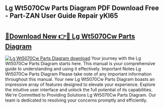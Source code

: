 ## Lg Wt5070Cw Parts Diagram PDF Download Free - Part-ZAN User Guide Repair yKl65

# <h2><a href="http://dfoj8tf.blite.top/?on=Lg+Wt5070Cw+Parts+Diagram">🔗Download New 👉🔴 Lg Wt5070Cw Parts Diagram</a></h2>

[![Lg Wt5070Cw Parts Diagram download](https://i.imgur.com/lujVjoI.png)](http://dfoj8tf.blite.top/?on=Lg+Wt5070Cw+Parts+Diagram)
Your journey with the Lg Wt5070Cw Parts Diagram starts here. This manual is your comprehensive guide to understanding and using it effectively. Important Notes Lg Wt5070Cw Parts Diagram Please take note of any important information throughout this manual. Your new Lg Wt5070Cw Parts Diagram boasts an impressive array of features designed to elevate your experience. Explore the intuitive user interface and unlock the full potential of its capabilities. We're Committed to Providing Solutions Lg Wt5070Cw Parts Diagram. Our team is dedicated to resolving your concerns promptly and efficiently.
